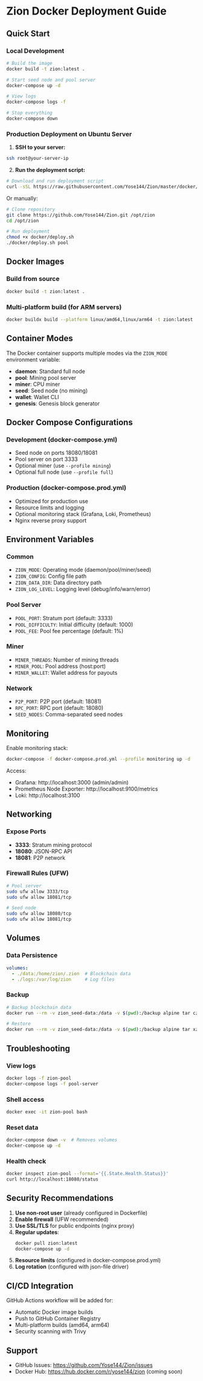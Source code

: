# Zion Docker Deployment Guide

## Quick Start

### Local Development

```bash
# Build the image
docker build -t zion:latest .

# Start seed node and pool server
docker-compose up -d

# View logs
docker-compose logs -f

# Stop everything
docker-compose down
```

### Production Deployment on Ubuntu Server

1. **SSH to your server:**
```bash
ssh root@your-server-ip
```

2. **Run the deployment script:**
```bash
# Download and run deployment script
curl -sSL https://raw.githubusercontent.com/Yose144/Zion/master/docker/deploy.sh | bash -s pool
```

Or manually:

```bash
# Clone repository
git clone https://github.com/Yose144/Zion.git /opt/zion
cd /opt/zion

# Run deployment
chmod +x docker/deploy.sh
./docker/deploy.sh pool
```

## Docker Images

### Build from source
```bash
docker build -t zion:latest .
```

### Multi-platform build (for ARM servers)
```bash
docker buildx build --platform linux/amd64,linux/arm64 -t zion:latest .
```

## Container Modes

The Docker container supports multiple modes via the `ZION_MODE` environment variable:

- **daemon**: Standard full node
- **pool**: Mining pool server
- **miner**: CPU miner
- **seed**: Seed node (no mining)
- **wallet**: Wallet CLI
- **genesis**: Genesis block generator

## Docker Compose Configurations

### Development (docker-compose.yml)
- Seed node on ports 18080/18081
- Pool server on port 3333
- Optional miner (use `--profile mining`)
- Optional full node (use `--profile full`)

### Production (docker-compose.prod.yml)
- Optimized for production use
- Resource limits and logging
- Optional monitoring stack (Grafana, Loki, Prometheus)
- Nginx reverse proxy support

## Environment Variables

### Common
- `ZION_MODE`: Operating mode (daemon/pool/miner/seed)
- `ZION_CONFIG`: Config file path
- `ZION_DATA_DIR`: Data directory path
- `ZION_LOG_LEVEL`: Logging level (debug/info/warn/error)

### Pool Server
- `POOL_PORT`: Stratum port (default: 3333)
- `POOL_DIFFICULTY`: Initial difficulty (default: 1000)
- `POOL_FEE`: Pool fee percentage (default: 1%)

### Miner
- `MINER_THREADS`: Number of mining threads
- `MINER_POOL`: Pool address (host:port)
- `MINER_WALLET`: Wallet address for payouts

### Network
- `P2P_PORT`: P2P port (default: 18081)
- `RPC_PORT`: RPC port (default: 18080)
- `SEED_NODES`: Comma-separated seed nodes

## Monitoring

Enable monitoring stack:
```bash
docker-compose -f docker-compose.prod.yml --profile monitoring up -d
```

Access:
- Grafana: http://localhost:3000 (admin/admin)
- Prometheus Node Exporter: http://localhost:9100/metrics
- Loki: http://localhost:3100

## Networking

### Expose Ports
- **3333**: Stratum mining protocol
- **18080**: JSON-RPC API
- **18081**: P2P network

### Firewall Rules (UFW)
```bash
# Pool server
sudo ufw allow 3333/tcp
sudo ufw allow 18081/tcp

# Seed node
sudo ufw allow 18080/tcp
sudo ufw allow 18081/tcp
```

## Volumes

### Data Persistence
```yaml
volumes:
  - ./data:/home/zion/.zion  # Blockchain data
  - ./logs:/var/log/zion     # Log files
```

### Backup
```bash
# Backup blockchain data
docker run --rm -v zion_seed-data:/data -v $(pwd):/backup alpine tar czf /backup/zion-backup.tar.gz /data

# Restore
docker run --rm -v zion_seed-data:/data -v $(pwd):/backup alpine tar xzf /backup/zion-backup.tar.gz -C /
```

## Troubleshooting

### View logs
```bash
docker logs -f zion-pool
docker-compose logs -f pool-server
```

### Shell access
```bash
docker exec -it zion-pool bash
```

### Reset data
```bash
docker-compose down -v  # Removes volumes
docker-compose up -d
```

### Health check
```bash
docker inspect zion-pool --format='{{.State.Health.Status}}'
curl http://localhost:18080/status
```

## Security Recommendations

1. **Use non-root user** (already configured in Dockerfile)
2. **Enable firewall** (UFW recommended)
3. **Use SSL/TLS** for public endpoints (nginx proxy)
4. **Regular updates**:
   ```bash
   docker pull zion:latest
   docker-compose up -d
   ```
5. **Resource limits** (configured in docker-compose.prod.yml)
6. **Log rotation** (configured with json-file driver)

## CI/CD Integration

GitHub Actions workflow will be added for:
- Automatic Docker image builds
- Push to GitHub Container Registry
- Multi-platform builds (amd64, arm64)
- Security scanning with Trivy

## Support

- GitHub Issues: https://github.com/Yose144/Zion/issues
- Docker Hub: https://hub.docker.com/r/yose144/zion (coming soon)